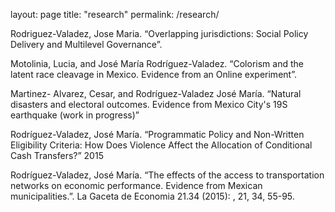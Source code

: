 layout: page
title: "research"
permalink: /research/


Rodriguez-Valadez, Jose Maria. “Overlapping jurisdictions: Social Policy Delivery and Multilevel Governance”.

Motolinia, Lucia, and José María Rodríguez-Valadez. “Colorism and the latent race cleavage in Mexico. Evidence from an Online experiment”. 

Martinez- Alvarez, Cesar, and Rodríguez-Valadez José María. “Natural disasters and electoral outcomes. Evidence from Mexico City's 19S earthquake (work in progress)”

Rodríguez-Valadez, José María. “Programmatic Policy and Non-Written Eligibility Criteria: How Does Violence Affect the Allocation of Conditional Cash Transfers?”
2015

Rodríguez-Valadez, José María. “The effects of the access to transportation networks on economic performance. Evidence from Mexican municipalities.”. La Gaceta de Economia 21.34 (2015): , 21, 34, 55-95.
